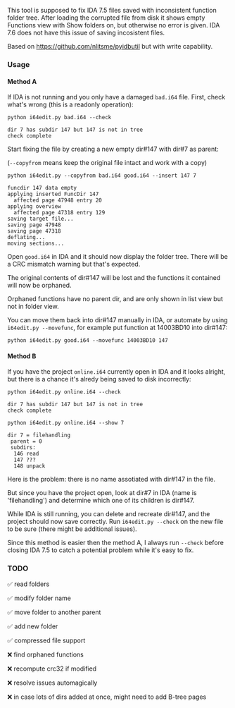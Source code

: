 This tool is supposed to fix IDA 7.5 files saved with inconsistent function folder tree. After loading the corrupted file from disk it shows empty Functions view with Show folders on, but otherwise no error is given. IDA 7.6 does not have this issue of saving incosistent files.

Based on https://github.com/nlitsme/pyidbutil but with write capability.

### Usage
#### Method A

If IDA is not running and you only have a damaged `bad.i64` file. First, check what's wrong (this is a readonly operation):

```
python i64edit.py bad.i64 --check

dir 7 has subdir 147 but 147 is not in tree
check complete
```

Start fixing the file by creating a new empty dir#147 with dir#7 as parent:

(`--copyfrom` means keep the original file intact and work with a copy)

```
python i64edit.py --copyfrom bad.i64 good.i64 --insert 147 7

funcdir 147 data empty
applying inserted FuncDir 147
  affected page 47948 entry 20
applying overview
  affected page 47318 entry 129
saving target file...
saving page 47948
saving page 47318
deflating...
moving sections...
```

Open `good.i64` in IDA and it should now display the folder tree. There will be a CRC mismatch warning but that's expected. 

The original contents of dir#147 will be lost and the functions it contained will now be orphaned.

Orphaned functions have no parent dir, and are only shown in list view but not in folder view.

You can move them back into dir#147 manually in IDA, or automate by using `i64edit.py --movefunc`, for example put function at 14003BD10 into dir#147:

```
python i64edit.py good.i64 --movefunc 14003BD10 147
```

#### Method B
If you have the project `online.i64` currently open in IDA and it looks alright, but there is a chance it's alredy being saved to disk incorrectly:

```
python i64edit.py online.i64 --check

dir 7 has subdir 147 but 147 is not in tree
check complete

python i64edit.py online.i64 --show 7

dir 7 = filehandling
 parent = 0
 subdirs:
  146 read
  147 ???
  148 unpack
```

Here is the problem: there is no name assotiated with dir#147 in the file. 

But since you have the project open, look at dir#7 in IDA (name is 'filehandling') and determine which one of its children is dir#147.

While IDA is still running, you can delete and recreate dir#147, and the project should now save correctly. Run `i64edit.py --check` on the new file to be sure (there might be additional issues).

Since this method is easier then the method A, I always run `--check` before closing IDA 7.5 to catch a potential problem while it's easy to fix.

### TODO

✅ read folders

✅ modify folder name

✅ move folder to another parent

✅ add new folder

✅ compressed file support

❌ find orphaned functions

❌ recompute crc32 if modified

❌ resolve issues automagically

❌ in case lots of dirs added at once, might need to add B-tree pages

